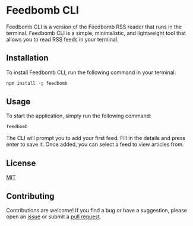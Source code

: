 # Feedbomb CLI

Feedbomb CLI is a version of the Feedbomb RSS reader that runs in the terminal. Feedbomb CLI is a simple, minimalistic, and lightweight tool that allows you to read RSS feeds in your terminal.

## Installation

To install Feedbomb CLI, run the following command in your terminal:

```bash
npm install -g feedbomb
```

## Usage

To start the application, simply run the following command:

```bash
feedbomb
```

The CLI will prompt you to add your first feed. Fill in the details and press enter to save it. Once added, you can select a feed to view articles from.

## License

[MIT](https://choosealicense.com/licenses/mit/)

## Contributing

Contributions are welcome! If you find a bug or have a suggestion, please open an [issue](https://github.com/thingbomb/feedbomb-cli/issues) or submit a [pull request](https://github.com/thingbomb/feedbomb-cli/pulls).
